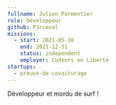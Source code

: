 ```yaml
---
fullname: Julien Parmentier
role: Développeur
github: P3rceval
missions:
  - start: 2021-05-10
    end: 2021-12-31
    status: independent
    employer: Codeurs en Liberté
startups:
  - preuve-de-covoiturage
---
```


Développeur et mordu de surf ! 
